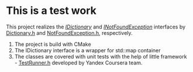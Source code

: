 # This is a test work

This project realizes the [*IDictionary*](https://github.com/VladGuryev/test_work/blob/master/IDictionary.h) and [*INotFoundException*](https://github.com/VladGuryev/test_work/blob/master/INotFoundException.h) interfaces by [Dictionary.h](https://github.com/VladGuryev/test_work/blob/master/Dictionary.h) and [NotFoundException.h](https://github.com/VladGuryev/test_work/blob/master/NotFoundException.h), respectively.

1) The project is build with CMake
2) The IDictionary interface is a wrapper for std::map container
3) The classes are covered with unit tests with the help of little framework - [TestRunner.h](https://github.com/VladGuryev/test_work/blob/master/TestRunner.h) developed by Yandex            Coursera team.
